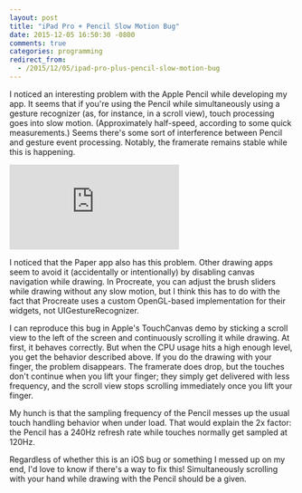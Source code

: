 ```yaml
---
layout: post
title: "iPad Pro + Pencil Slow Motion Bug"
date: 2015-12-05 16:50:30 -0800
comments: true
categories: programming
redirect_from:
  - /2015/12/05/ipad-pro-plus-pencil-slow-motion-bug
---
```

I noticed an interesting problem with the Apple Pencil while developing my app. It seems that if you're using the Pencil while simultaneously using a gesture recognizer (as, for instance, in a scroll view), touch processing goes into slow motion. (Approximately half-speed, according to some quick measurements.) Seems there's some sort of interference between Pencil and gesture event processing. Notably, the framerate remains stable while this is happening.

<!--more-->

<p><div class="youtube_16_9"><iframe src="https://www.youtube.com/embed/ioPRiHBj8l4?showinfo=0&rel=0" frameborder="0" allowfullscreen></iframe></div></p>

I noticed that the Paper app also has this problem. Other drawing apps seem to avoid it (accidentally or intentionally) by disabling canvas navigation while drawing. In Procreate, you can adjust the brush sliders while drawing without any slow motion, but I think this has to do with the fact that Procreate uses a custom OpenGL-based implementation for their widgets, not UIGestureRecognizer.

I can reproduce this bug in Apple's TouchCanvas demo by sticking a scroll view to the left of the screen and continuously scrolling it while drawing. At first, it behaves correctly. But when the CPU usage hits a high enough level, you get the behavior described above. If you do the drawing with your finger, the problem disappears. The framerate does drop, but the touches don't continue when you lift your finger; they simply get delivered with less frequency, and the scroll view stops scrolling immediately once you lift your finger.

My hunch is that the sampling frequency of the Pencil messes up the usual touch handling behavior when under load. That would explain the 2x factor: the Pencil has a 240Hz refresh rate while touches normally get sampled at 120Hz.

Regardless of whether this is an iOS bug or something I messed up on my end, I'd love to know if there's a way to fix this! Simultaneously scrolling with your hand while drawing with the Pencil should be a given.